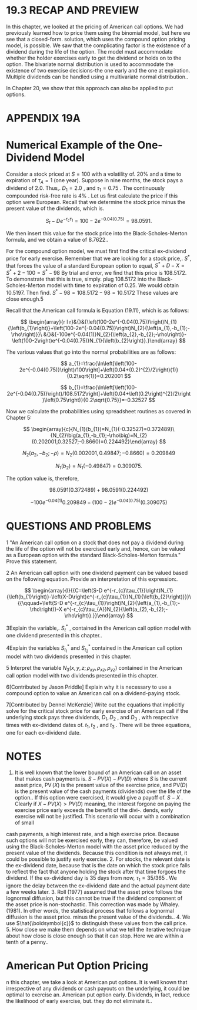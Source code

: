 # 19.3 RECAP AND PREVIEW

In this chapter, we looked at the pricing of American call options. We had previously learned how to price them using the binomial model, but here we see that a closed-form. solution, which uses the compound option pricing model, is possible. We saw that the complicating factor is the existence of a dividend during the life of the option. The model must accommodate whether the holder exercises early to get the dividend or holds on to the option. The bivariate normal distribution is used to accommodate the existence of two exercise decisions-the one early and the one at expiration. Multiple dividends can be handled using a multivariate normal distribution..

In Chapter 20, we show that this approach can also be applied to put options.

# APPENDIX 19A

# Numerical Example of the One-Dividend Model

Consider a stock priced at $S=100$ with a volatility of. $20\%$ and a time to expiration of $\tau_{A}=1$ (one year). Suppose in nine months, the stock pays a dividend of 2.0. Thus,. $D_{1}=2.0$ , and $\tau_{1}=0.75$ . The continuously compounded risk-free rate is $4\%$ . Let us first calculate the price if this option were European. Recall that we determine the stock price minus the present value of the dividends, which is.

$$
S_{t}-D e^{-r_{c}\tau_{1}}=100-2e^{-0.04(0.75)}=98.0591.
$$

We then insert this value for the stock price into the Black-Scholes-Merton formula, and we obtain a value of 8.7622..

For the compound option model, we must first find the critical ex-dividend price for early exercise. Remember that we are looking for a stock price,. $S^{*},$ that forces the value of a standard European option to equal, $S^{*}+D-X=S^{*}+2-100=S^{*}-98$ By trial and error, we find that this price is 108.5172. To demonstrate that this is true, simply. plug 108.5172 into the Black-Scholes-Merton model with time to expiration of 0.25. We would obtain 10.5197. Then find. $S^{*}-98=108.5172-98=10.5172$ These values are close enough.5

Recall that the American call formula is Equation (19.11), which is as follows:

$$
\begin{array}{r l r}&{}&{\left(100-2e^{-0.04(0.75)}\right)N_{1}{\left(b_{1}\right)}+\left(100-2e^{-0.04(0.75)}\right)N_{2}{\left(a_{1},-b_{1};-\rho\right)}}\ &{}&{-100e^{-0.04(1)}N_{2}{\left(a_{2},-b_{2};-\rho\right)}-\left(100-2\right)e^{-0.04(0.75)}N_{1}{\left(b_{2}\right)}.}\end{array}
$$

The various values that go into the normal probabilities are as follows:

$$
a_{1}=\frac{\ln\left[\left(100-2e^{-0.04(0.75)}\right)/100\right]+\left(0.04+(0.2)^{2}/2\right)(1)}{0.2\sqrt{1}}=0.202001
$$

$$
b_{1}=\frac{\ln\left[\left(100-2e^{-0.04(0.75)}\right)/108.5172\right]+\left(0.04+\left(0.2\right)^{2}/2\right)\left(0.75\right)}{0.2\sqrt{0.75}}=-0.32527
$$

Now we calculate the probabilities using spreadsheet routines as covered in Chapter 5:

$$
\begin{array}{c}{N_{1}(b_{1})=N_{1}(-0.32527)=0.372489}\ {N_{2}\big(a_{1},-b_{1};-\rho\big)=N_{2}(0.202001,0.32527;-0.8660)=0.224492}\end{array}
$$

$$
N_{2}{\left(a_{2},-b_{2};-\rho\right)}=N_{2}(0.002001,0.49847;-0.8660)=0.209849
$$

$$
N_{1}\left(b_{2}\right)=N_{1}(-0.49847)=0.309075.
$$

The option value is, therefore,

$$
98.0591(0.372489)+98.0591(0.224492)
$$

$$
-100e^{-0.04(1)}0.209849-(100-2)e^{-0.04(0.75)}(0.309075)
$$

# QUESTIONS AND PROBLEMS

1 "An American call option on a stock that does not pay a dividend during the life of the option will not be exercised early and, hence, can be valued as a European option with the standard Black-Scholes-Merton formula." Prove this statement.

2 An American call option with one dividend payment can be valued based on the following equation. Provide an interpretation of this expression:.

$$
\begin{array}{l}{{C=\left(S-D e^{-r_{c}\tau_{1}}\right)N_{1}{\left(b_{1}\right)}-\left(X-D\right)e^{-r_{c}\tau_{1}}N_{1}{\left(b_{2}\right)}}}\ {{\qquad+\left(S-D e^{-r_{c}\tau_{1}}\right)N_{2}{\left(a_{1},-b_{1};-\rho\right)}-X e^{-r_{c}\tau_{A}}N_{2}{\left(a_{2},-b_{2};-\rho\right)}.}}\end{array}
$$

3Explain the variable,. $S_{t}^{*}$ , contained in the American call option model with one dividend presented in this chapter..

4Explain the variables $S_{t_{1}}^{*}$ and $S_{t_{2}}^{*}$ contained in the American call option model with two dividends presented in this chapter.

5 Interpret the variable $N_{3}(x,y,z;\rho_{x y},\rho_{x z},\rho_{y z})$ contained in the American call option model with two dividends presented in this chapter.

6[Contributed by Jason Priddle] Explain why it is necessary to use a compound option to value an American call on a dividend-paying stock.

7[Contributed by Dennel McKenzie] Write out the equations that implicitly solve for the critical stock price for early exercise of an American call if the underlying stock pays three dividends, $D_{1},D_{2}$ , and $D_{3}$ , with respective times with ex-dividend dates of. $t_{1},t_{2}$ , and $t_{3}$ . There will be three equations, one for each ex-dividend date.

# NOTES

1. It is well known that the lower bound of an American call on an asset that makes cash payments is. $S-P V\left(X\right)-P V\left(D\right)$ where $S$ is the current asset price, $\operatorname{PV}(X)$ is the present value of the exercise price, and $\mathrm{PV}(D)$ is the present value of the cash payments (dividends) over the life of the option.. If this option were exercised, it would give a payoff of. $S-X$ . Clearly if $X-P V\left(X\right)>P V\left(D\right)$ meaning, the interest forgone on paying the exercise price early exceeds the benefit of the divi-. dends, early exercise will not be justified. This scenario will occur with a combination of small

cash payments, a high interest rate, and a high exercise price. Because such options will not be exercised early, they can, therefore, be valued using the Black-Scholes-Merton model with the asset price reduced by the present value of the dividends. Because this condition is not always met, it could be possible to justify early exercise.
2. For stocks, the relevant date is the ex-dividend date, because that is the date on which the stock price falls to reflect the fact that anyone holding the stock after that time forgoes the dividend. If the ex-dividend day is 35 days from now, $\tau_{1}=35/365$ . We ignore the delay between the ex-dividend date and the actual payment date a few weeks later.
3. Roll (1977) assumed that the asset price follows the lognormal diffusion, but this cannot be true if the dividend component of the asset price is non-stochastic. This correction was made by Whaley. (1981). In other words, the statistical process that follows a lognormal diffusion is the asset price. minus the present value of the dividends..
4. We use $\hat{\boldsymbol{c}}$ to distinguish these values from the call price.
5. How close we make them depends on what we tell the iterative technique about how close is close enough so that it can stop. Here we are within a tenth of a penny..

# American Put Option Pricing

n this chapter, we take a look at American put options. It is well known that irrespective of any dividends or cash payouts on the underlying, it could be optimal to exercise an. American put option early. Dividends, in fact, reduce the likelihood of early exercise, but. they do not eliminate it..
